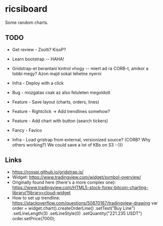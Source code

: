 # ricsiboard

Some random charts.

## TODO

* Get review - Zsolti? KissP?
* Learn bootstrap -- HAHA!

* Gridstrap-et berantani kintrol vhogy -- miert ad ra CORB-t, amikor a tobbi megy? Azon majd sokat lehetne nyerni

* Infra - Deploy with a click
* Bug - mozgatas csak az also feluleten megoldott

* Feature - Save layout (charts, orders, lines)
* Feature - Rightclick -> Add trendlines somehow?
* Feature - Add chart with button (search tickers)

* Fancy - Favico
* Infra - Load gristrap from external, versionized source? (CORB? Why others working?) We could save a lot of KBs on S3 :-)))

## Links
* https://rosspi.github.io/gridstrap.js/
* Widget: https://www.tradingview.com/widget/symbol-overview/
* Originally found here (there's a more complex one): https://www.tradingview.com/HTML5-stock-forex-bitcoin-charting-library/?library=cloud-widget
* How to set up trendline: https://stackoverflow.com/questions/50870167/tradingview-drawing
    var order = widget.chart().createOrderLine()
      .setText("Buy Line")
      .setLineLength(3) 
      .setLineStyle(0) 
      .setQuantity("221.235 USDT")
    order.setPrice(7000);
